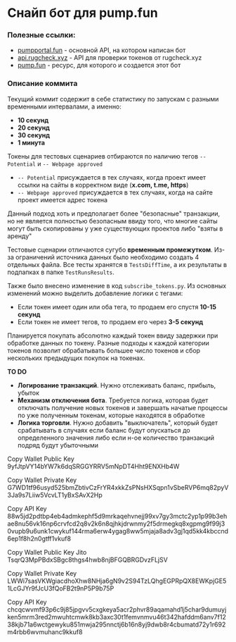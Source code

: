 # Снайп бот для pump.fun

### Полезные ссылки:
* [pumpportal.fun](https://pumpportal.fun/) - основной API, на котором написан бот
* [api.rugcheck.xyz](https://api.rugcheck.xyz/swagger/index.html) - API для проверки токенов от rugcheck.xyz
* [pump.fun](https://pump.fun/board) - ресурс, для которого и создается этот бот


### Описание коммита
Текущий коммит содержит в себе статистику по запускам с разными временными интервалами, а именно:
* **10 секунд**
* **20 секунд**
* **30 секунд**
* **1 минута**

Токены для тестовых сценариев отбираются по наличию тегов `-- Potential` и `-- Webpage approved`
* `-- Potential` присуждается в тех случаях, когда проект имеет ссылки на сайты в корректном виде (**x.com, t.me, https**)
* `-- Webpage approved` присуждается в тех случаях, когда на сайте проект имеется адрес токена

Данный подход хоть и предполагает более "безопасные" транзакции, но не является полностью безопасным
ввиду того, что многие сайты могут быть скопированы у уже существующих проектов либо "взяты в аренду"

Тестовые сценарии отличаются сугубо **временным промежутком**. Из-за ограничений источника данных было необходимо 
создать 4 отдельных файла. Все тесты хранятся в `TestsDiffTime`, а их результаты в подпапках в 
папке `TestRunsResults`. 

Также было внесено изменение в код `subscribe_tokens.py`.
Из основных изменений можно выделить добавление логики с тегами:
* Если токен имеет один или оба тега, то продаем его спустя **10-15 секунд**
* Если токен не имеет тегов, то продаем его через **3-5 секунд**

Планируется покупать абсолютно каждый токен ввиду задержки при обработке данных по токену. Разные подходы к каждой
категории токенов позволит обрабатывать большее число токенов и сбор нескольких предыдущих покупок на токенах.

**TO DO**
- **Логирование транзакций**. Нужно отслеживать баланс, прибыль, убыток
- **Механизм отключения бота**. Требуется логика, которая будет отключать получение новых токенов и завершать начатые
процессы по уже полученным токенам, которые находятся в обработке
- **Логика торговли**. Нужно добавить "выключатель", который будет срабатывать в случаях если баланс будут опускаться
до определенного значения либо если н-ое количество транзакций подряд будут убыточными

Copy Wallet Public Key
9yfJtpVY14bYW7k6dqSRGGYRRV5mNpDT4Hht9ENXHb4W


Copy Wallet Private Key
G7WD1tf96usyd525bmZbtivCzFrYR4xkkZsPNsHXSqpn1vSbeRVP6mq82pyV3Ja9s7Liiw5VcvLT1yBxSAvX2Hp


Copy API Key
88w5jd2pdtbp4eb4admkephf5d9mrkaqehvnejj99xv7gy3mctc2yp1p99b3ehae8nu56vk16np6crvfcd2q8v2k6n8qjhkjdrwnmy2f5drmegkq8xgpmg9f99j30vupb9u6unk1cwykuf144rma6erw4ygag8ww5mjaja8adv3gj1qd5kk4kbccnd6ep1f8h2n0gtff1vkuf8


Copy Wallet Public Key Jito
TsqrQ3MpPBdxSBgc8thgs4hwb8njBFGQBRGDvzFLjSV


Copy Wallet Private Key
LWWi7sasVKWgiacdhoXhw8NHja6gN9v2S94TzLQhgEGPRpQX8EWKpjGE51LcGJYr9fJcU3fQoFB2t9nP5P9b75P


Copy API Key
chcqcwvmf93p6c9j85jpgvv5cxgkeya5acr2phvr89aqamahd1j5char9dumuyjken5mrm3red2mwuhtcmwk8kb3axc30t1femvnmvu46t342hafddm6anv7f1238kjb71a6wctgewyku851mwja295nnctj6b16n8yj9dwb8r4cbumatd72y1r692m4rbb6wvmuhanc9kkuf8